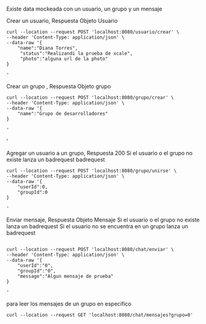 Existe data mockeada con un usuario, un  grupo y un mensaje

 Crear un usuario, Respuesta Objeto Usuario
```
curl --location --request POST 'localhost:8080/usuario/crear' \
--header 'Content-Type: application/json' \
--data-raw '{
    "name":"Diana Torres",
     "status":"Realizandi la prueba de xcale",
     "photo":"alguna url de la photo"
}
    
'
```

Crear un grupo , Respuesta Objeto grupo
```
curl --location --request POST 'localhost:8080/grupo/crear' \
--header 'Content-Type: application/json' \
--data-raw '{
    "name":"Grupo de desarrolladores"
}
    
'
```
    
'

Agregar un usuario a un grupo, Respuesta 200
Si el usuario o el grupo no existe lanza un badrequest
badrequest
```
curl --location --request POST 'localhost:8080/grupo/unirse' \
--header 'Content-Type: application/json' \
--data-raw '{
    "userId":0,
    "groupId":0
}
    
'
```

Enviar mensaje, Respuesta Objeto Mensaje
Si el usuario o el grupo no existe lanza un badrequest
Si el usuario no se encuentra en un grupo lanza un badrequest
```

curl --location --request POST 'localhost:8080/chat/enviar' \
--header 'Content-Type: application/json' \
--data-raw '{
    "userId":"0",
    "groupId":"0",
    "message":"Algun mensaje de prueba"
}
    
'
```


para leer los mensajes de un grupo en especifico
```
curl --location --request GET 'localhost:8080/chat/mensajes?grupo=0'
```